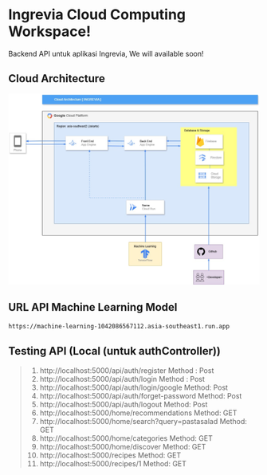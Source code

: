 # Ingrevia Cloud Computing Workspace!
Backend API untuk aplikasi Ingrevia, We will available soon!

## Cloud Architecture
![Ingrevia Cloud Architecture.jpg](https://github.com/fahrezi93/ingrevia-project/blob/753ed40788b479d04f082bbe1a580549c26965e3/Ingrevia%20Cloud%20Architecture.jpg)

## URL API Machine Learning Model
```bash
https://machine-learning-1042086567112.asia-southeast1.run.app
```

## Testing API (Local (untuk authController))
> 1. http://localhost:5000/api/auth/register
>    Method : Post
> 2. http://localhost:5000/api/auth/login
>    Method : Post
> 3. http://localhost:5000/api/auth/login/google
>    Method: Post
> 4. http://localhost:5000/api/auth/forget-password
>    Method: Post
> 5. http://localhost:5000/api/auth/logout
>    Method: Post
> 6. http://localhost:5000/home/recommendations
>    Method: GET
> 7. http://localhost:5000/home/search?query=pastasalad
>    Method: GET
> 6. http://localhost:5000/home/categories
>    Method: GET
> 6. http://localhost:5000/home/discover
>    Method: GET
> 6. http://localhost:5000/recipes
>    Method: GET
> 6. http://localhost:5000/recipes/1
>    Method: GET